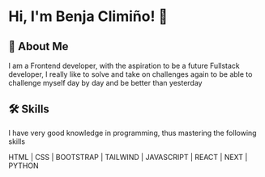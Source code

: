# Hi, I'm Benja Climiño! 👋


## 🚀 About Me
I am a Frontend developer, with the aspiration to be a future Fullstack developer, I really like to solve and take on challenges again to be able to challenge myself day by day and be better than yesterday


## 🛠 Skills
I have very good knowledge in programming, thus mastering the following skills

HTML | CSS | BOOTSTRAP | TAILWIND | JAVASCRIPT | REACT | NEXT | PYTHON

